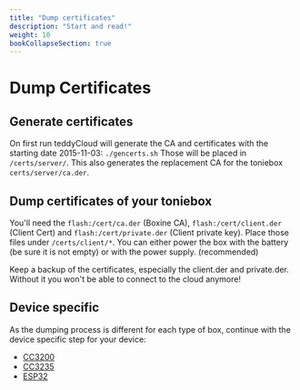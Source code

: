 ```yaml
---
title: "Dump certificates"
description: "Start and read!"
weight: 10
bookCollapseSection: true
---
```


# Dump Certificates

## Generate certificates
On first run teddyCloud will generate the CA and certificates with the starting date 2015-11-03: ```./gencerts.sh``` Those will be placed in ```/certs/server/```.
This also generates the replacement CA for the toniebox ```certs/server/ca.der```.

## Dump certificates of your toniebox
You'll need the ```flash:/cert/ca.der``` (Boxine CA), ```flash:/cert/client.der``` (Client Cert) and ```flash:/cert/private.der``` (Client private key). Place those files under ```/certs/client/*```. You can either power the box with the battery (be sure it is not empty) or with the power supply. (recommended)

Keep a backup of the certificates, especially the client.der and private.der. Without it you won't be able to connect to the cloud anymore!

## Device specific
As the dumping process is different for each type of box, continue with the device specific step for your device: 
* [CC3200](cc3200)
* [CC3235](cc3235)
* [ESP32](esp32)
